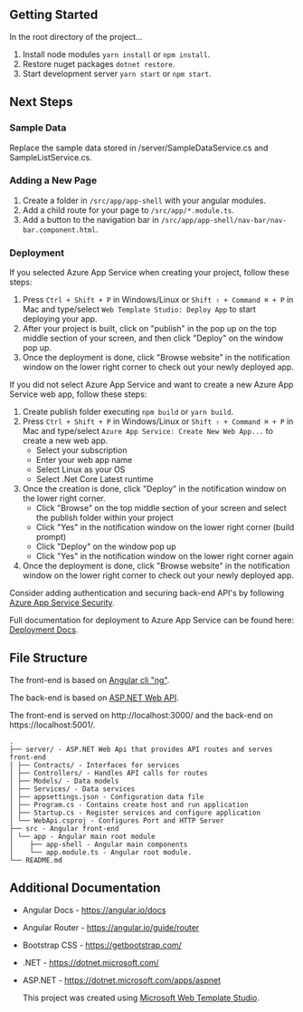 ﻿## Getting Started

In the root directory of the project...

1. Install node modules `yarn install` or `npm install`.
2. Restore nuget packages `dotnet restore`.
3. Start development server `yarn start` or `npm start`.

## Next Steps


### Sample Data

Replace the sample data stored in /server/SampleDataService.cs and SampleListService.cs.


### Adding a New Page

1. Create a folder in `/src/app/app-shell` with your angular modules.
2. Add a child route for your page to `/src/app/*.module.ts`.
3. Add a button to the navigation bar in `/src/app/app-shell/nav-bar/nav-bar.component.html`.


### Deployment

If you selected Azure App Service when creating your project, follow these steps:

1. Press `Ctrl + Shift + P` in Windows/Linux or `Shift ⇧ + Command ⌘ + P` in Mac and type/select `Web Template Studio: Deploy App` to start deploying your app.
2. After your project is built, click on "publish" in the pop up on the top middle section of your screen, and then click "Deploy" on the window pop up.
3. Once the deployment is done, click "Browse website" in the notification window on the lower right corner to check out your newly deployed app.

If you did not select Azure App Service and want to create a new Azure App Service web app, follow these steps:

1. Create publish folder executing `npm build` or `yarn build`.
2. Press `Ctrl + Shift + P` in Windows/Linux or `Shift ⇧ + Command ⌘ + P` in Mac and type/select `Azure App Service: Create New Web App...` to create a new web app.
   - Select your subscription
   - Enter your web app name
   - Select Linux as your OS
   - Select .Net Core Latest runtime
3. Once the creation is done, click "Deploy" in the notification window on the lower right corner.
   - Click "Browse" on the top middle section of your screen and select the publish folder within your project
   - Click "Yes" in the notification window on the lower right corner (build prompt)
   - Click "Deploy" on the window pop up
   - Click "Yes" in the notification window on the lower right corner again
4. Once the deployment is done, click "Browse website" in the notification window on the lower right corner to check out your newly deployed app.

Consider adding authentication and securing back-end API's by following [Azure App Service Security](https://docs.microsoft.com/en-us/azure/app-service/overview-security).

Full documentation for deployment to Azure App Service can be found here: [Deployment Docs](https://github.com/Microsoft/WebTemplateStudio/blob/dev/docs/deployment.md).

## File Structure

The front-end is based on [Angular cli "ng"](https://angular.io/cli).

The back-end is based on [ASP.NET Web API](https://dotnet.microsoft.com/apps/aspnet/apis).

The front-end is served on http://localhost:3000/ and the back-end on https://localhost:5001/.

```
.
├── server/ - ASP.NET Web Api that provides API routes and serves front-end
│ ├── Contracts/ - Interfaces for services
│ ├── Controllers/ - Handles API calls for routes
│ ├── Models/ - Data models
│ ├── Services/ - Data services
│ ├── appsettings.json - Configuration data file
│ ├── Program.cs - Contains create host and run application
│ ├── Startup.cs - Register services and configure application
│ └── WebApi.csproj - Configures Port and HTTP Server
├── src - Angular front-end
│ └── app - Angular main root module
│    ├── app-shell - Angular main components
│    └── app.module.ts - Angular root module.
└── README.md
```

## Additional Documentation

- Angular Docs - https://angular.io/docs
- Angular Router - https://angular.io/guide/router

- Bootstrap CSS - https://getbootstrap.com/
- .NET - https://dotnet.microsoft.com/
- ASP.NET - https://dotnet.microsoft.com/apps/aspnet


  This project was created using [Microsoft Web Template Studio](https://github.com/Microsoft/WebTemplateStudio).
